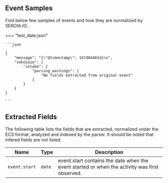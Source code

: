 


## Event Samples

Find below few samples of events and how they are normalized by SEKOIA.IO.


=== "test_date.json"

    ```json
	
    {
        "message": "{\"@timestamp\": 1674044654}\n",
        "sekoiaio": {
            "intake": {
                "parsing_warnings": [
                    "No fields extracted from original event"
                ]
            }
        }
    }
    	
	```





## Extracted Fields

The following table lists the fields that are extracted, normalized under the ECS format, analyzed and indexed by the parser. It should be noted that infered fields are not listed.

| Name | Type | Description                |
| ---- | ---- | ---------------------------|
|`event.start` | `date` | event.start contains the date when the event started or when the activity was first observed. |

